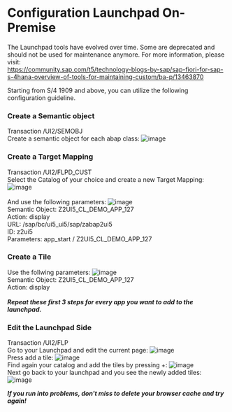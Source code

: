 # Configuration Launchpad On-Premise

The Launchpad tools have evolved over time. Some are deprecated and should not be used for maintenance anymore.
For more information, please visit: <br>
https://community.sap.com/t5/technology-blogs-by-sap/sap-fiori-for-sap-s-4hana-overview-of-tools-for-maintaining-custom/ba-p/13463870

Starting from S/4 1909 and above, you can utilize the following configuration guideline.

### Create a Semantic object
Transaction /UI2/SEMOBJ <br>
Create a semantic object for each abap class:
![image](https://github.com/abap2UI5/abap2UI5-documentation/assets/102328295/fe0a45a3-aa1d-4a18-8497-0a5b71bf6369)

### Create a Target Mapping
Transaction /UI2/FLPD_CUST <br>
Select the Catalog of your choice and create a new Target Mapping:
![image](https://github.com/abap2UI5/abap2UI5-documentation/assets/102328295/f3ea204e-101d-41e0-89ff-a783a3cc6108)<br><br>
And use the following parameters:
![image](https://github.com/abap2UI5/abap2UI5-documentation/assets/102328295/e8dd852a-6416-420c-b4dc-99a729bfb136)<br>
Semantic Object: Z2UI5_CL_DEMO_APP_127<br>
Action: display <br>
URL: /sap/bc/ui5_ui5/sap/zabap2ui5 <br>
ID: z2ui5 <br>
Parameters: app_start / Z2UI5_CL_DEMO_APP_127 <br>

### Create a Tile
Use the follwing parameters:
![image](https://github.com/abap2UI5/abap2UI5-documentation/assets/102328295/2d476659-6a81-4183-9cd1-f923e61f55db) <br>
Semantic Object: Z2UI5_CL_DEMO_APP_127<br>
Action: display<br>
<br>
___Repeat these first 3 steps for every app you want to add to the launchpad.___

### Edit the Launchpad Side
Transaction /UI2/FLP <br>
Go to your Launchpad and edit the current page:
![image](https://github.com/abap2UI5/abap2UI5-documentation/assets/102328295/30f7ebeb-80ef-4e6e-b8ae-7b0f7e5e0101)<br>
Press add a tile:
![image](https://github.com/abap2UI5/abap2UI5-documentation/assets/102328295/57711ded-4d7b-4c22-bef1-073195efe889)<br>
Find again your catalog and add the tiles by pressing +:
![image](https://github.com/abap2UI5/abap2UI5-documentation/assets/102328295/1d77dfd7-1e0e-41c1-a68a-24a32f6bd2bf)<br>
Next go back to your launchpad and you see the newly added tiles:
![image](https://github.com/abap2UI5/abap2UI5-documentation/assets/102328295/e7559cc5-d09f-4439-8793-d04438b5919a)<br>

___If you run into problems, don't miss to delete your browser cache and try again!___

